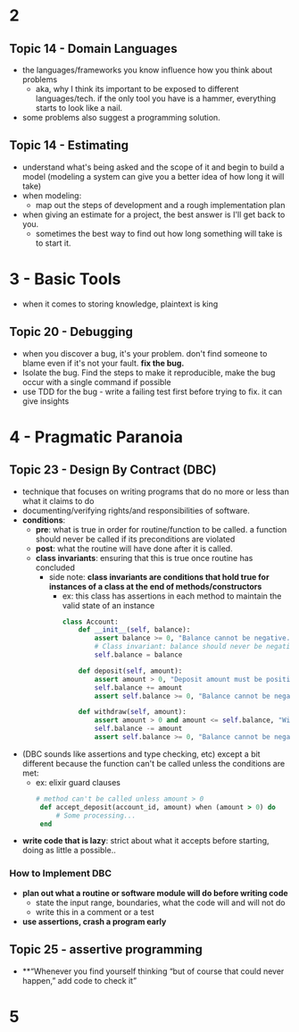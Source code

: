 # 2
## Topic 14 - Domain Languages
- the languages/frameworks you know influence how you think about problems
	- aka, why I think its important to be exposed to different languages/tech. if the only tool you have is a hammer, everything starts to look like a nail.
- some problems also suggest a programming solution.
## Topic 14 - Estimating
- understand what's being asked and the scope of it and begin to build a model (modeling a system can give you a better idea of how long it will take)
- when modeling:
	- map out the steps of development and a rough implementation plan
- when giving an estimate for a project, the best answer is I'll get back to you.
	- sometimes the best way to find out how long something will take is to start it.

# 3 - Basic Tools
- when it comes to storing knowledge, plaintext is king
## Topic 20 - Debugging
- when you discover a bug, it's your problem. don't find someone to blame even if it's not your fault. **fix the bug.**
- Isolate the bug. Find the steps to make it reproducible, make the bug occur with a single command if possible
- use TDD for the bug - write a failing test first before trying to fix. it can give  insights

# 4 - Pragmatic Paranoia
## Topic 23 - Design By Contract (DBC)
- technique that focuses on writing programs that do no more or less than what it claims to do
- documenting/verifying rights/and responsibilities of software.
- **conditions**:
	- **pre**: what is true in order for routine/function to be called. a function should never be called if its preconditions are violated
	- **post**: what the routine will have done after it is called.
	- **class invariants**: ensuring that this is true once routine has concluded
		- side note: **class invariants are conditions that hold true for instances of a class at the end of methods/constructors**
			- ex: this class has assertions in each method to maintain the valid state of an instance
				```python
				class Account:
					def __init__(self, balance):
						assert balance >= 0, "Balance cannot be negative."
						# Class invariant: balance should never be negative.
						self.balance = balance  

					def deposit(self, amount):
						assert amount > 0, "Deposit amount must be positive."
						self.balance += amount
						assert self.balance >= 0, "Balance cannot be negative after deposit."  

					def withdraw(self, amount):
						assert amount > 0 and amount <= self.balance, "Withdrawal amount must be positive and less than balance."
						self.balance -= amount
						assert self.balance >= 0, "Balance cannot be negative after withdrawal." 
				```
- (DBC sounds like assertions and type checking, etc) except a bit different because the function can't be called unless the conditions are met:
	- ex: elixir guard clauses
		```ruby
		# method can't be called unless amount > 0
		 ​def​ accept_deposit(account_id, amount) ​when​ (amount > 0) ​do​​     
			 ​# Some processing...​​   ​
		 end
		
		```
- **write code that is lazy**: strict about what it accepts before starting, doing as little a possible..
### How to Implement DBC
- **plan out what a routine or software module will do before writing code**
	- state the input range, boundaries, what the code will and will not do
	- write this in a comment or a test
- **use assertions, crash a program early**

## Topic 25 - assertive programming
- **“Whenever you find yourself thinking “but of course that could never happen,” add code to check it”


# 5 
